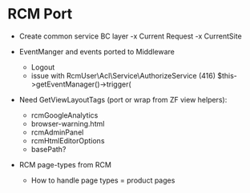 RCM Port
========

- Create common service BC layer
    -x Current Request
    -x CurrentSite
    
- EventManger and events ported to Middleware
    - Logout
    - issue with RcmUser\Acl\Service\AuthorizeService (416) $this->getEventManager()->trigger(
    
- Need GetViewLayoutTags (port or wrap from ZF view helpers):
    - rcmGoogleAnalytics
    - browser-warning.html
    - rcmAdminPanel
    - rcmHtmlEditorOptions
    - basePath?

- RCM page-types from RCM
    - How to handle page types = product pages
